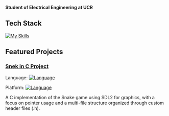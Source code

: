 **Student of Electrical Engineering at UCR**

## Tech Stack
[![My Skills](https://skillicons.dev/icons?i=github,latex,c,bash,anaconda,matlab,py,vim,vscode,linux&theme=dark)](https://skillicons.dev)

## Featured Projects
### [Snek in C Project]([https://github.com/tu-usuario/repo](https://github.com/MavrosAilouros/Snake-in-C-project))
Language: [![Language](https://skillicons.dev/icons?i=c&theme=dark)](https://skillicons.dev)

Platform: [![Language](https://skillicons.dev/icons?i=linux&theme=dark)](https://skillicons.dev)

A C implementation of the Snake game using SDL2 for graphics, with a focus on pointer usage and a multi-file structure organized through custom header files (.h).

